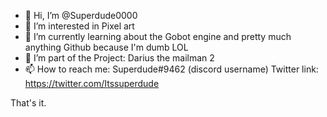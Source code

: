- 👋 Hi, I’m @Superdude0000
- 👀 I’m interested in Pixel art
- 🌱 I’m currently learning about the Gobot engine and pretty much anything Github because I'm dumb LOL
- 💞️ I’m part of the Project: Darius the mailman 2
- 📫 How to reach me:
Superdude#9462 (discord username)
Twitter link: https://twitter.com/Itssuperdude

That's it.
